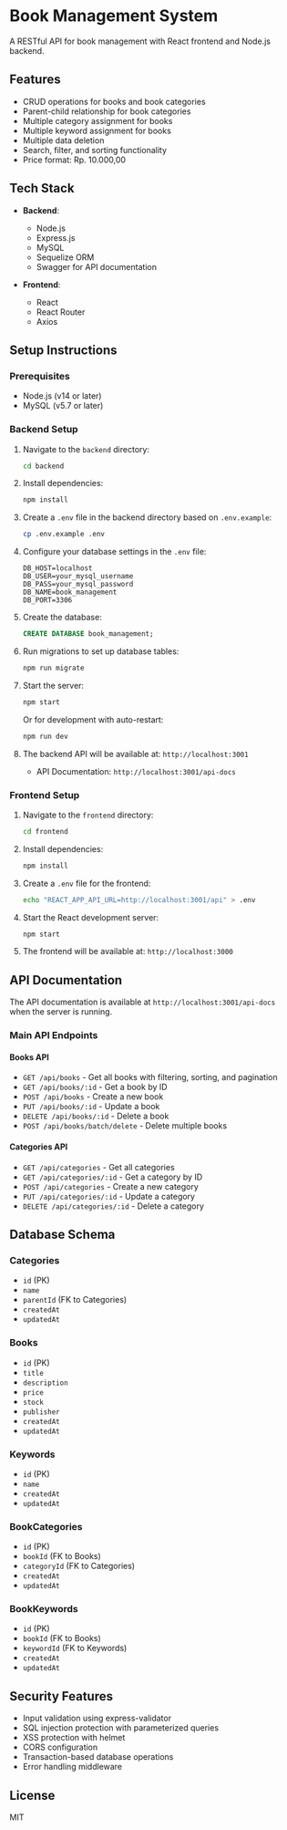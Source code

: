 # Book Management System

A RESTful API for book management with React frontend and Node.js backend.

## Features

- CRUD operations for books and book categories
- Parent-child relationship for book categories
- Multiple category assignment for books
- Multiple keyword assignment for books
- Multiple data deletion
- Search, filter, and sorting functionality
- Price format: Rp. 10.000,00

## Tech Stack

- **Backend**:
  - Node.js
  - Express.js
  - MySQL
  - Sequelize ORM
  - Swagger for API documentation

- **Frontend**:
  - React
  - React Router
  - Axios

## Setup Instructions

### Prerequisites

- Node.js (v14 or later)
- MySQL (v5.7 or later)

### Backend Setup

1. Navigate to the `backend` directory:
   ```bash
   cd backend
   ```

2. Install dependencies:
   ```bash
   npm install
   ```

3. Create a `.env` file in the backend directory based on `.env.example`:
   ```bash
   cp .env.example .env
   ```

4. Configure your database settings in the `.env` file:
   ```
   DB_HOST=localhost
   DB_USER=your_mysql_username
   DB_PASS=your_mysql_password
   DB_NAME=book_management
   DB_PORT=3306
   ```

5. Create the database:
   ```sql
   CREATE DATABASE book_management;
   ```

6. Run migrations to set up database tables:
   ```bash
   npm run migrate
   ```

7. Start the server:
   ```bash
   npm start
   ```
   Or for development with auto-restart:
   ```bash
   npm run dev
   ```

8. The backend API will be available at: `http://localhost:3001`
   - API Documentation: `http://localhost:3001/api-docs`

### Frontend Setup

1. Navigate to the `frontend` directory:
   ```bash
   cd frontend
   ```

2. Install dependencies:
   ```bash
   npm install
   ```

3. Create a `.env` file for the frontend:
   ```bash
   echo "REACT_APP_API_URL=http://localhost:3001/api" > .env
   ```

4. Start the React development server:
   ```bash
   npm start
   ```

5. The frontend will be available at: `http://localhost:3000`

## API Documentation

The API documentation is available at `http://localhost:3001/api-docs` when the server is running.

### Main API Endpoints

#### Books API

- `GET /api/books` - Get all books with filtering, sorting, and pagination
- `GET /api/books/:id` - Get a book by ID
- `POST /api/books` - Create a new book
- `PUT /api/books/:id` - Update a book
- `DELETE /api/books/:id` - Delete a book
- `POST /api/books/batch/delete` - Delete multiple books

#### Categories API

- `GET /api/categories` - Get all categories
- `GET /api/categories/:id` - Get a category by ID
- `POST /api/categories` - Create a new category
- `PUT /api/categories/:id` - Update a category
- `DELETE /api/categories/:id` - Delete a category

## Database Schema

### Categories
- `id` (PK)
- `name`
- `parentId` (FK to Categories)
- `createdAt`
- `updatedAt`

### Books
- `id` (PK)
- `title`
- `description`
- `price`
- `stock`
- `publisher`
- `createdAt`
- `updatedAt`

### Keywords
- `id` (PK)
- `name`
- `createdAt`
- `updatedAt`

### BookCategories
- `id` (PK)
- `bookId` (FK to Books)
- `categoryId` (FK to Categories)
- `createdAt`
- `updatedAt`

### BookKeywords
- `id` (PK)
- `bookId` (FK to Books)
- `keywordId` (FK to Keywords)
- `createdAt`
- `updatedAt`

## Security Features

- Input validation using express-validator
- SQL injection protection with parameterized queries
- XSS protection with helmet
- CORS configuration
- Transaction-based database operations
- Error handling middleware

## License

MIT
